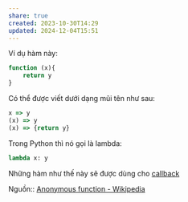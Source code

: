 ```yaml
---
share: true
created: 2023-10-30T14:29
updated: 2024-12-04T15:51
---
```

Ví dụ hàm này:
```js
function (x){
    return y
}
```

Có thể được viết dưới dạng mũi tên như sau:
```js
x => y
(x) => y
(x) => {return y}
```

Trong Python thì nó gọi là lambda:
```python
lambda x: y
```

Những hàm như thế này sẽ được dùng cho [callback](./Callback%20l%C3%A0%20nh%E1%BB%AFng%20h%C3%A0m%20%C4%91%C6%B0%E1%BB%A3c%20d%C3%B9ng%20nh%C6%B0%20%C4%91%E1%BB%91i%20s%E1%BB%91%20c%E1%BB%A7a%20h%C3%A0m%20kh%C3%A1c%20v%C3%A0%20%C4%91%C3%A3%20x%C3%A1c%20%C4%91%E1%BB%8Bnh%20s%E1%BA%B5n%20%C4%91%E1%BB%91i%20s%E1%BB%91%20truy%E1%BB%81n%20v%C3%A0o%20cho%20n%C3%B3%20r%E1%BB%93i.md)

Nguồn:: [Anonymous function - Wikipedia](https://en.wikipedia.org/wiki/Anonymous_function)
